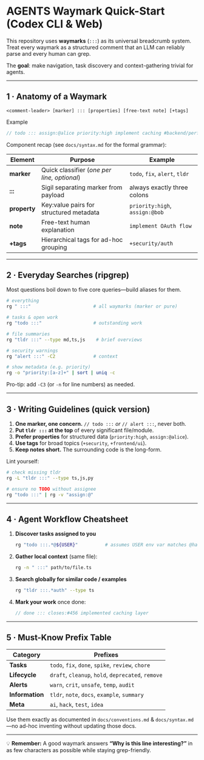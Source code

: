 # AGENTS Waymark Quick-Start (Codex CLI & Web)

<!-- tldr ::: How AI agents should read, write and search waymarks in this repo -->

This repository uses **waymarks** (`:::`) as its universal breadcrumb system.  
Treat every waymark as a structured comment that an LLM can reliably parse and every human can grep.

The **goal**: make navigation, task discovery and context-gathering trivial for agents.

---

## 1 · Anatomy of a Waymark

```text
<comment-leader> [marker] ::: [properties] [free-text note] [+tags]
```

Example

```ts
// todo ::: assign:@alice priority:high implement caching #backend/performance
```

Component recap (see `docs/syntax.md` for the formal grammar):

| Element     | Purpose                                   | Example                         |
|-------------|-------------------------------------------|---------------------------------|
| **marker**  | Quick classifier (_one per line, optional_)| `todo`, `fix`, `alert`, `tldr`  |
| **:::**     | Sigil separating marker from payload       | always exactly three colons     |
| **property**| Key:value pairs for structured metadata    | `priority:high`, `assign:@bob` |
| **note**    | Free-text human explanation                | `implement OAuth flow`          |
| **+tags**   | Hierarchical tags for ad-hoc grouping     | `+security/auth`                |

---

## 2 · Everyday Searches (ripgrep)

Most questions boil down to five core queries—build aliases for them.

```bash
# everything
rg " :::"                       # all waymarks (marker or pure)

# tasks & open work
rg "todo :::"                   # outstanding work

# file summaries
rg "tldr :::" --type md,ts,js    # brief overviews

# security warnings
rg "alert :::" -C2              # context

# show metadata (e.g. priority)
rg -o "priority:[a-z]+" | sort | uniq -c
```

Pro-tip: add `-C3` (or `-n` for line numbers) as needed.

---

## 3 · Writing Guidelines (quick version)

1. **One marker, one concern.**  `// todo :::` *or* `// alert :::`, never both.
2. **Put `tldr :::` at the top** of every significant file/module.
3. **Prefer properties** for structured data (`priority:high`, `assign:@alice`).
4. **Use tags** for broad topics (`+security`, `+frontend/ui`).
5. **Keep notes short.** The surrounding code is the long-form.

Lint yourself:

```bash
# check missing tldr
rg -L "tldr :::" --type ts,js,py

# ensure no TODO without assignee
rg "todo :::" | rg -v "assign:@"
```

---

## 4 · Agent Workflow Cheatsheet

1. **Discover tasks assigned to you**
   ```bash
   rg "todo :::.*@${USER}"          # assumes USER env var matches @handle
   ```
2. **Gather local context** (same file):
   ```bash
   rg -n " :::" path/to/file.ts
   ```
3. **Search globally for similar code / examples**
   ```bash
   rg "tldr :::.*auth" --type ts
   ```
4. **Mark your work** once done:
   ```ts
   // done ::: closes:#456 implemented caching layer
   ```

---

## 5 · Must-Know Prefix Table

| Category        | Prefixes                                       |
|-----------------|------------------------------------------------|
| **Tasks**       | `todo`, `fix`, `done`, `spike`, `review`, `chore` |
| **Lifecycle**   | `draft`, `cleanup`, `hold`, `deprecated`, `remove` |
| **Alerts**      | `warn`, `crit`, `unsafe`, `temp`, `audit`         |
| **Information** | `tldr`, `note`, `docs`, `example`, `summary`      |
| **Meta**        | `ai`, `hack`, `test`, `idea`                      |

Use them exactly as documented in `docs/conventions.md` & `docs/syntax.md`—no ad-hoc inventing without updating those docs.

---

💡  **Remember:** A good waymark answers **“Why is this line interesting?”** in as few characters as possible while staying grep-friendly.
